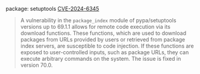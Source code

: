 

package: setuptools
[CVE-2024-6345](https://scout.docker.com/vulnerabilities/id/CVE-2024-6345?s=github&n=setuptools&t=pypi&vr=%3C70.0.0)

> A vulnerability in the `package_index` module of pypa/setuptools versions up to 69.1.1 allows for remote code execution via its download functions. These functions, which are used to download packages from URLs provided by users or retrieved from package index servers, are susceptible to code injection. If these functions are exposed to user-controlled inputs, such as package URLs, they can execute arbitrary commands on the system. The issue is fixed in version 70.0.

